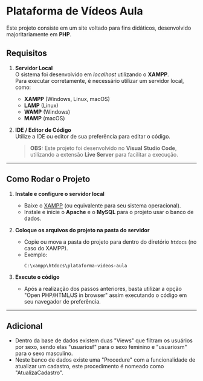 # Plataforma de Vídeos Aula

Este projeto consiste em um site voltado para fins didáticos, desenvolvido majoritariamente em **PHP**.

## Requisitos

1. **Servidor Local**  
   O sistema foi desenvolvido em *localhost* utilizando o **XAMPP**.  
   Para executar corretamente, é necessário utilizar um servidor local, como:
   - **XAMPP** (Windows, Linux, macOS)
   - **LAMP** (Linux)
   - **WAMP** (Windows)
   - **MAMP** (macOS)

2. **IDE / Editor de Código**  
   Utilize a IDE ou editor de sua preferência para editar o código.  
   > **OBS:** Este projeto foi desenvolvido no **Visual Studio Code**, utilizando a extensão **Live Server** para facilitar a execução.

---

## Como Rodar o Projeto

1. **Instale e configure o servidor local**  
   - Baixe o [XAMPP](https://www.apachefriends.org/pt_br/index.html) (ou equivalente para seu sistema operacional).  
   - Instale e inicie o **Apache** e o **MySQL** para o projeto usar o banco de dados.

2. **Coloque os arquivos do projeto na pasta do servidor**  
   - Copie ou mova a pasta do projeto para dentro do diretório `htdocs` (no caso do XAMPP).  
   - Exemplo:  
     ```
     C:\xampp\htdocs\plataforma-videos-aula
     ```
3. **Execute o código**
   - Após a realização dos passos anteriores, basta utilizar a opção "Open PHP/HTML/JS in browser" assim executando o código em seu navegador de preferência.

---

## Adicional

   - Dentro da base de dados existem duas "Views" que filtram os usuários por sexo, sendo elas "usuariosf" para o sexo feminino e "usuariosm" para o sexo masculino.
   - Neste banco de dados existe uma "Procedure" com a funcionalidade de atualizar um cadastro, este procedimento é nomeado como "AtualizaCadastro". 


 
